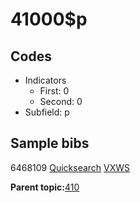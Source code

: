# 41000$p

## Codes

-   Indicators
    -   First: 0
    -   Second: 0
-   Subfield: p

## Sample bibs

6468109 [Quicksearch](https://search.library.yale.edu/catalog/6468109) [VXWS](http://prodorbis.library.yale.edu:7014/vxws/GetHoldingsService?bibId=6468109)

**Parent topic:**[410](../../tags/410/410.md)

